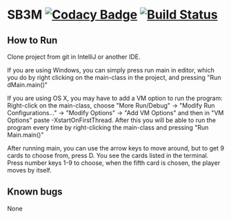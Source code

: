 # SB3M [![Codacy Badge](https://app.codacy.com/project/badge/Grade/18f327b2374540bdb5586b06a289b864)](https://www.codacy.com/gh/micahweggersen/SB3M/dashboard?utm_source=github.com&amp;utm_medium=referral&amp;utm_content=micahweggersen/SB3M&amp;utm_campaign=Badge_Grade) [![Build Status](https://travis-ci.com/micahweggersen/SB3M.svg?branch=main)](https://travis-ci.com/micahweggersen/SB3M)
## How to Run
  Clone project from git in IntelliJ or another IDE. 
  
If you are using Windows, you can simply press run main in editor, 
which you do by right clicking on the main-class in the project, and pressing "Run dMain.main()"

If you are using OS X, you may have to add a VM option to run the program:
    Right-click on the main-class, choose "More Run/Debug" -> 
    "Modify Run Configurations..." -> "Modify Options" -> "Add VM Options" and 
    then in "VM Options" paste -XstartOnFirstThread. After this you will be able to 
    run the program every time by right-clicking the main-class and pressing "Run Main.main()"

After running main, you can use the arrow keys to move around, but to get 9 cards to choose from, press D. You see the cards listed in the terminal. Press
number keys 1-9 to choose, when the fifth card is chosen, the player moves by itself. 
    
## Known bugs
None
